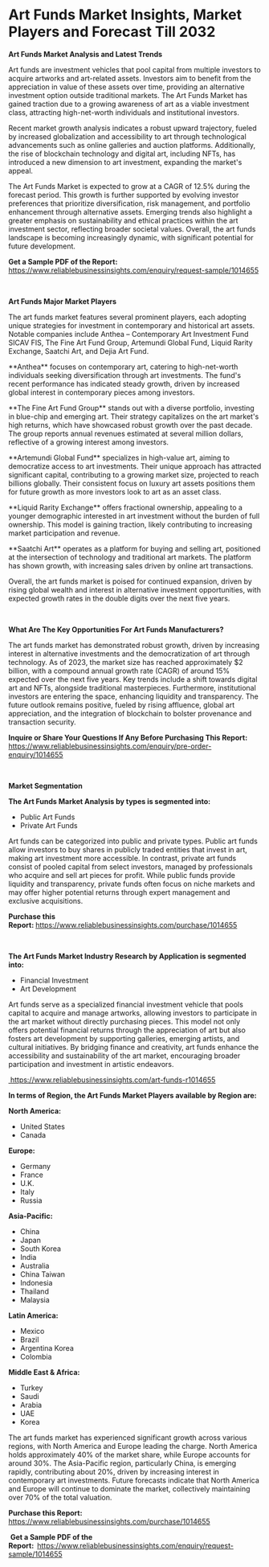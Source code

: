 <p><h1>Art Funds Market Insights, Market Players and Forecast Till 2032</h1></p><p><strong>Art Funds Market Analysis and Latest Trends</strong></p>
<p><p>Art funds are investment vehicles that pool capital from multiple investors to acquire artworks and art-related assets. Investors aim to benefit from the appreciation in value of these assets over time, providing an alternative investment option outside traditional markets. The Art Funds Market has gained traction due to a growing awareness of art as a viable investment class, attracting high-net-worth individuals and institutional investors. </p><p>Recent market growth analysis indicates a robust upward trajectory, fueled by increased globalization and accessibility to art through technological advancements such as online galleries and auction platforms. Additionally, the rise of blockchain technology and digital art, including NFTs, has introduced a new dimension to art investment, expanding the market's appeal. </p><p>The Art Funds Market is expected to grow at a CAGR of 12.5% during the forecast period. This growth is further supported by evolving investor preferences that prioritize diversification, risk management, and portfolio enhancement through alternative assets. Emerging trends also highlight a greater emphasis on sustainability and ethical practices within the art investment sector, reflecting broader societal values. Overall, the art funds landscape is becoming increasingly dynamic, with significant potential for future development.</p></p>
<p><strong>Get a Sample PDF of the Report:&nbsp;</strong> <a href="https://www.reliablebusinessinsights.com/enquiry/request-sample/1014655?utm_campaign=2302&utm_medium=2&utm_source=Github&utm_content=ia&utm_term=17042025&utm_id=art-funds">https://www.reliablebusinessinsights.com/enquiry/request-sample/1014655</a></p>
<p>&nbsp;</p>
<p><strong>Art Funds Major Market Players</strong></p>
<p><p>The art funds market features several prominent players, each adopting unique strategies for investment in contemporary and historical art assets. Notable companies include Anthea – Contemporary Art Investment Fund SICAV FIS, The Fine Art Fund Group, Artemundi Global Fund, Liquid Rarity Exchange, Saatchi Art, and Dejia Art Fund.</p><p>**Anthea** focuses on contemporary art, catering to high-net-worth individuals seeking diversification through art investments. The fund's recent performance has indicated steady growth, driven by increased global interest in contemporary pieces among investors.</p><p>**The Fine Art Fund Group** stands out with a diverse portfolio, investing in blue-chip and emerging art. Their strategy capitalizes on the art market's high returns, which have showcased robust growth over the past decade. The group reports annual revenues estimated at several million dollars, reflective of a growing interest among investors.</p><p>**Artemundi Global Fund** specializes in high-value art, aiming to democratize access to art investments. Their unique approach has attracted significant capital, contributing to a growing market size, projected to reach billions globally. Their consistent focus on luxury art assets positions them for future growth as more investors look to art as an asset class.</p><p>**Liquid Rarity Exchange** offers fractional ownership, appealing to a younger demographic interested in art investment without the burden of full ownership. This model is gaining traction, likely contributing to increasing market participation and revenue.</p><p>**Saatchi Art** operates as a platform for buying and selling art, positioned at the intersection of technology and traditional art markets. The platform has shown growth, with increasing sales driven by online art transactions.</p><p>Overall, the art funds market is poised for continued expansion, driven by rising global wealth and interest in alternative investment opportunities, with expected growth rates in the double digits over the next five years.</p></p>
<p>&nbsp;</p>
<p><strong>What Are The Key Opportunities For Art Funds Manufacturers?</strong></p>
<p><p>The art funds market has demonstrated robust growth, driven by increasing interest in alternative investments and the democratization of art through technology. As of 2023, the market size has reached approximately $2 billion, with a compound annual growth rate (CAGR) of around 15% expected over the next five years. Key trends include a shift towards digital art and NFTs, alongside traditional masterpieces. Furthermore, institutional investors are entering the space, enhancing liquidity and transparency. The future outlook remains positive, fueled by rising affluence, global art appreciation, and the integration of blockchain to bolster provenance and transaction security.</p></p>
<p><strong>Inquire or Share Your Questions If Any Before Purchasing This Report:</strong> <a href="https://www.reliablebusinessinsights.com/enquiry/pre-order-enquiry/1014655?utm_campaign=2302&utm_medium=2&utm_source=Github&utm_content=ia&utm_term=17042025&utm_id=art-funds">https://www.reliablebusinessinsights.com/enquiry/pre-order-enquiry/1014655</a></p>
<p>&nbsp;</p>
<p><strong>Market Segmentation</strong></p>
<p><strong>The Art Funds Market Analysis by types is segmented into:</strong></p>
<p><ul><li>Public Art Funds</li><li>Private Art Funds</li></ul></p>
<p><p>Art funds can be categorized into public and private types. Public art funds allow investors to buy shares in publicly traded entities that invest in art, making art investment more accessible. In contrast, private art funds consist of pooled capital from select investors, managed by professionals who acquire and sell art pieces for profit. While public funds provide liquidity and transparency, private funds often focus on niche markets and may offer higher potential returns through expert management and exclusive acquisitions.</p></p>
<p><strong>Purchase this Report:&nbsp;</strong><a href="https://www.reliablebusinessinsights.com/purchase/1014655?utm_campaign=2302&utm_medium=2&utm_source=Github&utm_content=ia&utm_term=17042025&utm_id=art-funds">https://www.reliablebusinessinsights.com/purchase/1014655</a></p>
<p>&nbsp;</p>
<p><strong>The Art Funds Market Industry Research by Application is segmented into:</strong></p>
<p><ul><li>Financial Investment</li><li>Art Development</li></ul></p>
<p><p>Art funds serve as a specialized financial investment vehicle that pools capital to acquire and manage artworks, allowing investors to participate in the art market without directly purchasing pieces. This model not only offers potential financial returns through the appreciation of art but also fosters art development by supporting galleries, emerging artists, and cultural initiatives. By bridging finance and creativity, art funds enhance the accessibility and sustainability of the art market, encouraging broader participation and investment in artistic endeavors.</p></p>
<p><a href="https://www.reliablebusinessinsights.com/art-funds-r1014655?utm_campaign=2302&utm_medium=2&utm_source=Github&utm_content=ia&utm_term=17042025&utm_id=art-funds">&nbsp;https://www.reliablebusinessinsights.com/art-funds-r1014655</a></p>
<p><strong>In terms of Region, the Art Funds Market Players available by Region are:</strong></p>
<p>
    <p> <strong> North America: </strong>
        <ul>
            <li>United States</li>
            <li>Canada</li>
        </ul>
        </p> 
    <p> <strong> Europe: </strong>
        <ul>
            <li>Germany</li>
            <li>France</li>
            <li>U.K.</li>
            <li>Italy</li>
            <li>Russia</li>
        </ul>
        </p> 
    <p> <strong> Asia-Pacific: </strong>
        <ul>
            <li>China</li>
            <li>Japan</li>
            <li>South Korea</li>
            <li>India</li>
            <li>Australia</li>
            <li>China Taiwan</li>
            <li>Indonesia</li>
            <li>Thailand</li>
            <li>Malaysia</li>
        </ul>
        </p> 
    <p> <strong> Latin America: </strong>
        <ul>
            <li>Mexico</li>
            <li>Brazil</li>
            <li>Argentina Korea</li>
            <li>Colombia</li>
        </ul>
        </p> 
    <p> <strong> Middle East & Africa: </strong>
        <ul>
            <li>Turkey</li>
            <li>Saudi</li>
            <li>Arabia</li>
            <li>UAE</li>
            <li>Korea</li>
        </ul>
    </p>
    </p>
<p><p>The art funds market has experienced significant growth across various regions, with North America and Europe leading the charge. North America holds approximately 40% of the market share, while Europe accounts for around 30%. The Asia-Pacific region, particularly China, is emerging rapidly, contributing about 20%, driven by increasing interest in contemporary art investments. Future forecasts indicate that North America and Europe will continue to dominate the market, collectively maintaining over 70% of the total valuation.</p></p>
<p><strong>Purchase this Report: </strong><a href="https://www.reliablebusinessinsights.com/purchase/1014655?utm_campaign=2302&utm_medium=2&utm_source=Github&utm_content=ia&utm_term=17042025&utm_id=art-funds">https://www.reliablebusinessinsights.com/purchase/1014655</a></p>
<p>&nbsp;<strong>Get a Sample PDF of the Report:&nbsp;&nbsp;</strong><a href="https://www.reliablebusinessinsights.com/enquiry/request-sample/1014655?utm_campaign=2302&utm_medium=2&utm_source=Github&utm_content=ia&utm_term=17042025&utm_id=art-funds">https://www.reliablebusinessinsights.com/enquiry/request-sample/1014655</a></p>
<p><strong></strong></p>
<p><p></p><p></p><p></p></p>